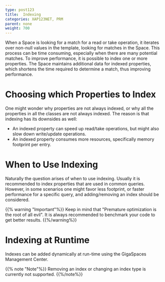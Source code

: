 ```yaml
---
type: post123
title:  Indexing
categories: XAP123NET, PRM
parent: none
weight: 700
---
```


When a Space is looking for a match for a read or take operation, it iterates over non-null values in the template, looking for matches in the Space. This process can be time consuming, especially when there are many potential matches. To improve performance, it is possible to index one or more properties. The Space maintains additional data for indexed properties, which shortens the time required to determine a match, thus improving performance.

# Choosing which Properties to Index

One might wonder why properties are not always indexed, or why all the properties in all the classes are not always indexed. The reason is that indexing has its downsides as well:

- An indexed property can speed up read/take operations, but might also slow down write/update operations.
- An indexed property consumes more resources, specifically memory footprint per entry.

# When to Use Indexing

Naturally the question arises of when to use indexing. Usually it is recommended to index properties that are used in common queries. However, in some scenarios one might favor less footprint, or faster performance for a specific query, and adding/removing an index should be considered.

{{% warning "Important"%}}  Keep in mind that "Premature optimization is the root of all evil". It is always recommended to benchmark your code to get better results. {{%/warning%}}

# Indexing at Runtime

Indexes can be added dynamically at run-time using the GigaSpaces Management Center.

{{% note "Note"%}}
Removing an index or changing an index type is currently not supported.
{{%/note%}}
